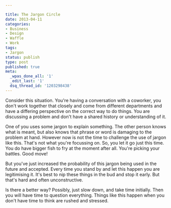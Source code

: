 ```yaml
---

title: The Jargon Circle
date: 2013-04-11
categories:
- Business
- Design
- Waffle
- Work
tags:
- Jargon
status: publish
type: post
published: true
meta:
  _wpas_done_all: '1'
  _edit_last: '1'
  dsq_thread_id: '1203298438'
---
```

<p>Consider this situation. You're having a conversation with a coworker, you don't work together that closely and come from different departments and have a differing perspective on the correct way to do things. You are discussing a problem and don't have a shared history or understanding of it.</p>

<p>One of you uses some jargon to explain something. The other person knows what is meant, but also knows that phrase or word is damaging to the problem at hand. However now is not the time to challenge the use of jargon like this. That's not what you're focussing on. So, you let it go just this time. You do have bigger fish to fry at the moment after all. You're picking your battles. Good move!</p>

<p>But you've just increased the probability of this jargon being used in the future and accepted. Every time you stand by and let this happen you are legitimising it. It's best to nip these things in the bud and stop it early. But that's hard and often unconstructive.</p>

<p>Is there a better way? Possibly, just slow down, and take time initially. Then you will have time to question everything. Things like this happen when you don't have time to think are rushed and stressed.</p>
